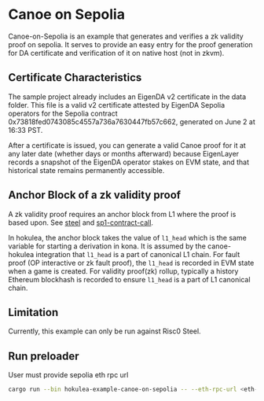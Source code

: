 # Canoe on Sepolia

Canoe-on-Sepolia is an example that generates and verifies a zk validity proof on sepolia. It serves to provide an easy entry for
the proof generation for DA certificate and verification of it on native host (not in zkvm).

## Certificate Characteristics
The sample project already includes an EigenDA v2 certificate in the data folder. This file is a valid v2 certificate attested by 
EigenDA Sepolia operators for the Sepolia contract 0x73818fed0743085c4557a736a7630447fb57c662, generated on June 2 at 16:33 PST.

After a certificate is issued, you can generate a valid Canoe proof for it at any later date (whether days or months afterward)
because EigenLayer records a snapshot of the EigenDA operator stakes on EVM state, and that historical state remains permanently accessible.

## Anchor Block of a zk validity proof

A zk validity proof requires an anchor block from L1 where the proof is based upon. See [steel](https://docs.beboundless.xyz/developers/steel/commitments#steels-trust-anchor-the-blockhash) and [sp1-contract-call](https://github.com/succinctlabs/sp1-contract-call/blob/8e1c03f360d791fb2a5b9b9a836a33cc3cfba9b7/crates/client-executor/src/anchor.rs#L23).

In hokulea, the anchor block takes the value of `l1_head` which is the same variable for starting a derivation in kona. It is assumed by the
canoe-hokulea integration that `l1_head` is a part of canonical L1 chain. For fault proof (OP interactive or zk fault proof), the `l1_head` is
recorded in EVM state when a game is created. For validity proof(zk) rollup, typically a history Ethereum blockhash is recorded to ensure `l1_head`
is a part of L1 canonical chain.

## Limitation

Currently, this example can only be run against Risc0 Steel.

## Run preloader

User must provide sepolia eth rpc url
```bash
cargo run --bin hokulea-example-canoe-on-sepolia -- --eth-rpc-url <eth-rpc-url>
```

